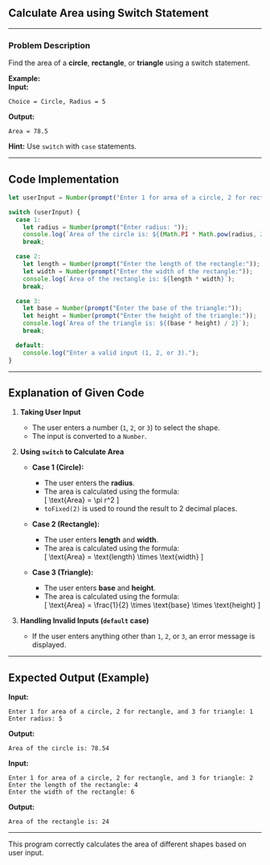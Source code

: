 ## **Calculate Area using Switch Statement**  
---

### **Problem Description**  
Find the area of a **circle**, **rectangle**, or **triangle** using a switch statement.  

**Example:**  
**Input:**  
```
Choice = Circle, Radius = 5
```
**Output:**  
```
Area = 78.5
```

**Hint:** Use `switch` with `case` statements.

---

## **Code Implementation**
```js
let userInput = Number(prompt("Enter 1 for area of a circle, 2 for rectangle, and 3 for triangle"));

switch (userInput) {
  case 1:
    let radius = Number(prompt("Enter radius: "));
    console.log(`Area of the circle is: ${(Math.PI * Math.pow(radius, 2)).toFixed(2)}`);
    break;

  case 2:
    let length = Number(prompt("Enter the length of the rectangle:"));
    let width = Number(prompt("Enter the width of the rectangle:"));
    console.log(`Area of the rectangle is: ${length * width}`);
    break;

  case 3:
    let base = Number(prompt("Enter the base of the triangle:"));
    let height = Number(prompt("Enter the height of the triangle:"));
    console.log(`Area of the triangle is: ${(base * height) / 2}`);
    break;

  default:
    console.log("Enter a valid input (1, 2, or 3).");
}
```

---

## **Explanation of Given Code**
1. **Taking User Input**  
   - The user enters a number (`1`, `2`, or `3`) to select the shape.  
   - The input is converted to a `Number`.  

2. **Using `switch` to Calculate Area**  
   - **Case 1 (Circle):**  
     - The user enters the **radius**.  
     - The area is calculated using the formula:  
       \[
       \text{Area} = \pi r^2
       \]
     - `toFixed(2)` is used to round the result to 2 decimal places.  

   - **Case 2 (Rectangle):**  
     - The user enters **length** and **width**.  
     - The area is calculated using the formula:  
       \[
       \text{Area} = \text{length} \times \text{width}
       \]
  
   - **Case 3 (Triangle):**  
     - The user enters **base** and **height**.  
     - The area is calculated using the formula:  
       \[
       \text{Area} = \frac{1}{2} \times \text{base} \times \text{height}
       \]

3. **Handling Invalid Inputs (`default` case)**  
   - If the user enters anything other than `1`, `2`, or `3`, an error message is displayed.

---

## **Expected Output (Example)**
**Input:**  
```
Enter 1 for area of a circle, 2 for rectangle, and 3 for triangle: 1
Enter radius: 5
```
**Output:**  
```
Area of the circle is: 78.54
```

**Input:**  
```
Enter 1 for area of a circle, 2 for rectangle, and 3 for triangle: 2
Enter the length of the rectangle: 4
Enter the width of the rectangle: 6
```
**Output:**  
```
Area of the rectangle is: 24
```

---

This program correctly calculates the area of different shapes based on user input. 